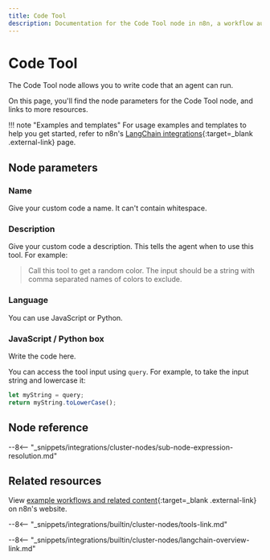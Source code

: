 ```yaml
---
title: Code Tool
description: Documentation for the Code Tool node in n8n, a workflow automation platform. Includes details of operations and configuration, and links to examples and credentials information.
---
```


# Code Tool

The Code Tool node allows you to write code that an agent can run.

On this page, you'll find the node parameters for the Code Tool node, and links to more resources.

!!! note "Examples and templates"
	For usage examples and templates to help you get started, refer to n8n's [LangChain integrations](https://n8n.io/integrations/code-tool/){:target=_blank .external-link} page.
	
## Node parameters

### Name

Give your custom code a name. It can't contain whitespace.

### Description

Give your custom code a description. This tells the agent when to use this tool. For example:

> Call this tool to get a random color. The input should be a string with comma separated names of colors to exclude.

### Language

You can use JavaScript or Python.

### JavaScript / Python box

Write the code here.

You can access the tool input using `query`. For example, to take the input string and lowercase it:

```js
let myString = query;
return myString.toLowerCase();
```

## Node reference

--8<-- "_snippets/integrations/cluster-nodes/sub-node-expression-resolution.md"

## Related resources

View [example workflows and related content](https://n8n.io/integrations/code-tool/){:target=_blank .external-link} on n8n's website.

--8<-- "_snippets/integrations/builtin/cluster-nodes/tools-link.md"

--8<-- "_snippets/integrations/builtin/cluster-nodes/langchain-overview-link.md"
